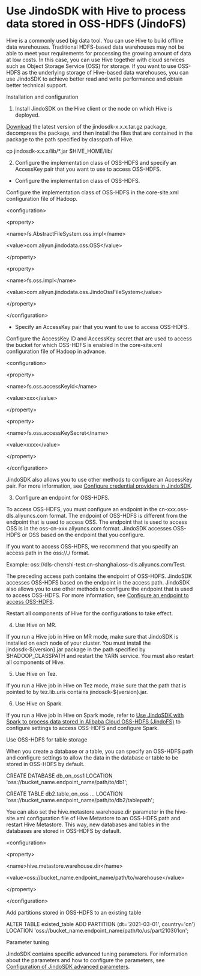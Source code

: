 # Use JindoSDK with Hive to process data stored in OSS-HDFS (JindoFS)

Hive is a commonly used big data tool. You can use Hive to build offline data warehouses. Traditional HDFS-based data warehouses may not be able to meet your requirements for processing the growing amount of data at low costs. In this case, you can use Hive together with cloud services such as Object Storage Service (OSS) for storage. If you want to use OSS-HDFS as the underlying storage of Hive-based data warehouses, you can use JindoSDK to achieve better read and write performance and obtain better technical support. 

Installation and configuration

1. Install JindoSDK on the Hive client or the node on which Hive is deployed. 

[Download](https://github.com/aliyun/alibabacloud-jindodata/blob/latest/docs/user/en/jindosdk/jindosdk_download.md) the latest version of the jindosdk-x.x.x.tar.gz package, decompress the package, and then install the files that are contained in the package to the path specified by classpath of Hive. 

cp jindosdk-x.x.x/lib/\*.jar  $HIVE\_HOME/lib/

2. Configure the implementation class of OSS-HDFS and specify an AccessKey pair that you want to use to access OSS-HDFS.

*   Configure the implementation class of OSS-HDFS.
    

Configure the implementation class of OSS-HDFS in the core-site.xml configuration file of Hadoop. 

<configuration\>

<property\>

<name\>fs.AbstractFileSystem.oss.impl</name\>

<value\>com.aliyun.jindodata.oss.OSS</value\>

</property\>

<property\>

<name\>fs.oss.impl</name\>

<value\>com.aliyun.jindodata.oss.JindoOssFileSystem</value\>

</property\>

</configuration\>

*   Specify an AccessKey pair that you want to use to access OSS-HDFS.
    

Configure the AccessKey ID and AccessKey secret that are used to access the bucket for which OSS-HDFS is enabled in the core-site.xml configuration file of Hadoop in advance. 

<configuration\>

<property\>

<name\>fs.oss.accessKeyId</name\>

<value\>xxx</value\>

</property\>

<property\>

<name\>fs.oss.accessKeySecret</name\>

<value\>xxxx</value\>

</property\>

</configuration\>

JindoSDK also allows you to use other methods to configure an AccessKey pair. For more information, see [Configure credential providers in JindoSDK](https://github.com/aliyun/alibabacloud-jindodata/blob/master/docs/user/4.x/4.6.x/4.6.12/jindofs/security/jindosdk_credential_provider_dls.md). 

3. Configure an endpoint for OSS-HDFS.

To access OSS-HDFS, you must configure an endpoint in the cn-xxx.oss-dls.aliyuncs.com format. The endpoint of OSS-HDFS is different from the endpoint that is used to access OSS. The endpoint that is used to access OSS is in the oss-cn-xxx.aliyuncs.com format. JindoSDK accesses OSS-HDFS or OSS based on the endpoint that you configure. 

If you want to access OSS-HDFS, we recommend that you specify an access path in the oss://<Bucket>.<Endpoint>/<Object> format.

Example: oss://dls-chenshi-test.cn-shanghai.oss-dls.aliyuncs.com/Test. 

The preceding access path contains the endpoint of OSS-HDFS. JindoSDK accesses OSS-HDFS based on the endpoint in the access path. JindoSDK also allows you to use other methods to configure the endpoint that is used to access OSS-HDFS. For more information, see [Configure an endpoint to access OSS-HDFS](https://github.com/aliyun/alibabacloud-jindodata/blob/master/docs/user/4.x/4.6.x/4.6.12/jindofs/configuration/jindosdk_endpoint_configuration.md). 

Restart all components of Hive for the configurations to take effect. 

4. Use Hive on MR.

If you run a Hive job in Hive on MR mode, make sure that JindoSDK is installed on each node of your cluster. You must install the jindosdk-${version}.jar package in the path specified by $HADOOP\_CLASSPATH and restart the YARN service. You must also restart all components of Hive. 

5. Use Hive on Tez.

If you run a Hive job in Hive on Tez mode, make sure that the path that is pointed to by tez.lib.uris contains jindosdk-${version}.jar. 

6. Use Hive on Spark.

If you run a Hive job in Hive on Spark mode, refer to [Use JindoSDK with Spark to process data stored in Alibaba Cloud OSS-HDFS (JindoFS)](https://github.com/aliyun/alibabacloud-jindodata/blob/master/docs/user/4.x/4.6.x/4.6.12/jindofs/spark/jindosdk_on_spark.md) to configure settings to access OSS-HDFS and configure Spark. 

Use OSS-HDFS for table storage

When you create a database or a table, you can specify an OSS-HDFS path and configure settings to allow the data in the database or table to be stored in OSS-HDFS by default.

CREATE DATABASE db\_on\_oss1 LOCATION 'oss://bucket\_name.endpoint\_name/path/to/db1';

CREATE TABLE db2.table\_on\_oss ... LOCATION 'oss://bucket\_name.endpoint\_name/path/to/db2/tablepath';

You can also set the hive.metastore.warehouse.dir parameter in the hive-site.xml configuration file of Hive Metastore to an OSS-HDFS path and restart Hive Metastore. This way, new databases and tables in the databases are stored in OSS-HDFS by default. 

<configuration\>

<property\>

<name\>hive.metastore.warehouse.dir</name\>

<value\>oss://bucket\_name.endpoint\_name/path/to/warehouse</value\>

</property\>

</configuration\>

Add partitions stored in OSS-HDFS to an existing table

ALTER TABLE existed\_table ADD PARTITION (dt\='2021-03-01', country\='cn') LOCATION 'oss://bucket\_name.endpoint\_name/path/to/us/part210301cn';

Parameter tuning

JindoSDK contains specific advanced tuning parameters. For information about the parameters and how to configure the parameters, see [Configuration of JindoSDK advanced parameters](https://github.com/aliyun/alibabacloud-jindodata/blob/master/docs/user/4.x/4.6.x/4.6.12/jindofs/configuration/jindosdk_configuration_list.md).